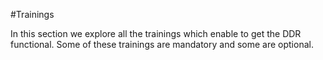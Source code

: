 #Trainings

In this section we explore all the trainings which enable to get the DDR functional. Some of these trainings are mandatory and some are optional. 